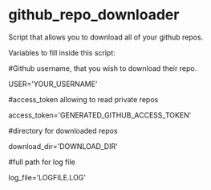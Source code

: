 # github_repo_downloader
Script that allows you to download all of your github repos.

Variables to fill inside this script:

#Github username, that you wish to download their repo.

USER='YOUR_USERNAME' 

#access_token allowing to read private repos

access_token='GENERATED_GITHUB_ACCESS_TOKEN'

#directory for downloaded repos 

download_dir='DOWNLOAD_DIR'

#full path for log file

log_file='LOGFILE.LOG'
